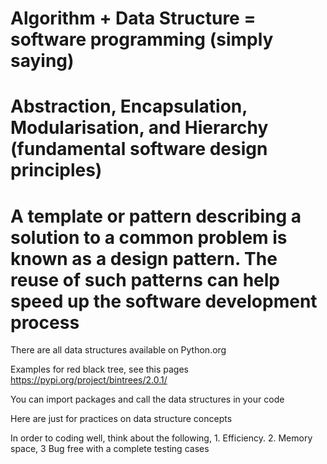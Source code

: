 # Algorithm + Data Structure = software programming (simply saying)

# Abstraction, Encapsulation, Modularisation, and Hierarchy (fundamental software design principles)

# A template or pattern describing a solution to a common problem is known as a design pattern. The reuse of such patterns can help speed up the software development process

There are all data structures available on Python.org

Examples for red black tree, see this pages https://pypi.org/project/bintrees/2.0.1/

You can import packages and call the data structures in your code

Here are just for practices on data structure concepts

In order to coding well, think about the following, 1. Efficiency. 2. Memory space, 3 Bug free with a complete testing cases


